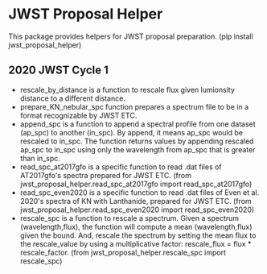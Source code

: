 # JWST Proposal Helper
This package provides helpers for JWST proposal preparation. (pip install jwst_proposal_helper)

## 2020 JWST Cycle 1
- rescale_by_distance is a function to rescale flux given lumionsity distance to a different distance.
- prepare_KN_nebular_spc function prepares a spectrum file to be in a format recognizable by JWST ETC.
- append_spc is a function to append a spectral profile from one dataset (ap_spc) to another (in_spc). By append, it means ap_spc would be rescaled to in_spc. The function returns values by appending rescaled ap_spc to in_spc using only the wavelength from ap_spc that is greater than in_spc.
- read_spc_at2017gfo is a specific function to read .dat files of AT2017gfo's spectra prepared for JWST ETC. (from jwst_proposal_helper.read_spc_at2017gfo import read_spc_at2017gfo)
- read_spc_even2020 is a specific function to read .dat files of Even et al. 2020's spectra of KN with Lanthanide, prepared for JWST ETC. (from jwst_proposal_helper.read_spc_even2020 import read_spc_even2020)
- rescale_spc is a function to rescale a spectrum. Given a spectrum (wavelength,flux), the function will compute a mean (wavelength,flux) given the bound. And, rescale the spectrum by setting the mean flux to the rescale_value by using a multiplicative factor: rescale_flux = flux * rescale_factor. (from jwst_proposal_helper.rescale_spc import rescale_spc)
